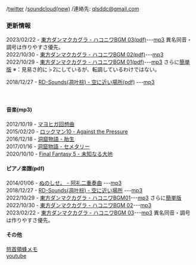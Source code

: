 
/[twitter](https://twitter.com/qlsddc) /[soundcloud(new)](https://soundcloud.com/qlsddc/) /連絡先: qlsddc@gmail.com  

### 更新情報
2023/02/22 - [東方ダンマクカグラ - ハコニワBGM 03(pdf)](https://raw.githubusercontent.com/qlsddc/42-5/main/dankagu03.pdf)---[mp3](https://raw.githubusercontent.com/qlsddc/42-5/main/dankagubgm03.mp3) 異名同音・調号は作りやすさ優先。  
2022/10/30 - [東方ダンマクカグラ - ハコニワBGM 02(pdf)](https://raw.githubusercontent.com/qlsddc/42-5/main/dankagu02.pdf)---[mp3](https://raw.githubusercontent.com/qlsddc/42-5/main/dankagubgm02.mp3)  
2022/10/29 - [東方ダンマクカグラ - ハコニワBGM 01(pdf)](https://raw.githubusercontent.com/qlsddc/42-5/main/dankagu01.pdf)---[mp3](https://raw.githubusercontent.com/qlsddc/42-5/main/dankagubgm01.mp3)  さらに[簡単版](https://raw.githubusercontent.com/qlsddc/42-5/main/dankagu01_easy.pdf)  ※：見易さ的に♭2にしているが、転調しているわけではない。

2018/12/27 - [RD-Sounds(凋叶棕) - 空に近い場所(pdf)](https://raw.githubusercontent.com/qlsddc/42-5/main/soratika.pdf)
---[mp3](https://raw.githubusercontent.com/qlsddc/42-5/main/soratika.mp3)  

　  
#### 音楽(mp3)
2012/10/19 - [マヨヒガ回想曲](https://raw.githubusercontent.com/qlsddc/42-5/main/mayohiga.mp3)  
2015/02/20 - [ロックマン10 - Against the Pressure](https://raw.githubusercontent.com/qlsddc/42-5/main/against_the_pressure.mp3)  
2016/12/18 - [洞窟物語 - 胎生](https://raw.githubusercontent.com/qlsddc/42-5/main/cavestory_gestation.mp3)  
2017/01/16 - [洞窟物語 - セメタリー](https://raw.githubusercontent.com/qlsddc/42-5/main/cavestory_cemetery.mp3)  
2020/10/10 - [Final Fantasy 5 - 未知なる大地](https://raw.githubusercontent.com/qlsddc/42-5/main/unknown_lands.mp3)  

#### ピアノ楽譜(pdf)
2014/01/06 - [ぬのしせ。 - 阿礼二重奏曲](https://raw.githubusercontent.com/qlsddc/42-5/main/score_03_arei.pdf)
---[mp3](https://raw.githubusercontent.com/qlsddc/42-5/main/arei.mp3)  
2018/12/27 - [RD-Sounds(凋叶棕) - 空に近い場所](https://raw.githubusercontent.com/qlsddc/42-5/main/soratika.pdf)
---[mp3](https://raw.githubusercontent.com/qlsddc/42-5/main/soratika.mp3)  
2022/10/29 - [東方ダンマクカグラ - ハコニワBGM01](https://raw.githubusercontent.com/qlsddc/42-5/main/dankagu01.pdf)---[mp3](https://raw.githubusercontent.com/qlsddc/42-5/main/dankagubgm01.mp3)  さらに[簡単版](https://raw.githubusercontent.com/qlsddc/42-5/main/dankagu01_easy.pdf)  
2022/10/30 - [東方ダンマクカグラ - ハコニワBGM 02](https://raw.githubusercontent.com/qlsddc/42-5/main/dankagu02.pdf)---[mp3](https://raw.githubusercontent.com/qlsddc/42-5/main/dankagubgm02.mp3)  
2023/02/22 - [東方ダンマクカグラ - ハコニワBGM 03](https://raw.githubusercontent.com/qlsddc/42-5/main/dankagu03.pdf)---[mp3](https://raw.githubusercontent.com/qlsddc/42-5/main/dankagubgm03.mp3) 異名同音・調号は作りやすさ優先。  


#### その他
[怒首領蜂メモ](https://qlsddc.github.io/42-5/dodonpachi)  
[youtube](https://www.youtube.com/channel/UC54WEkJe5iSZW8_K8Fj5SWQ)   
 
 

<!-- Google tag (gtag.js) -->
<script async src="https://www.googletagmanager.com/gtag/js?id=G-STYF42YSQD"></script>
<script>
  window.dataLayer = window.dataLayer || [];
  function gtag(){dataLayer.push(arguments);}
  gtag('js', new Date());

  gtag('config', 'G-STYF42YSQD');
</script>
